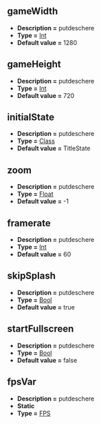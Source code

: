 ## gameWidth
* **Description =** putdeschere
* **Type =** [Int](https://api.haxeflixel.com/Int.html)
* **Default value =** 1280

## gameHeight
* **Description =** putdeschere
* **Type =** [Int](https://api.haxeflixel.com/Int.html)
* **Default value =** 720

## initialState
* **Description =** putdeschere
* **Type =** [Class<FlxState>](https://api.haxeflixel.com/Class.html)
* **Default value =** TitleState

## zoom
* **Description =** putdeschere
* **Type =** [Float](https://api.haxeflixel.com/Float.html)
* **Default value =** -1

## framerate
* **Description =** putdeschere
* **Type =** [Int](https://api.haxeflixel.com/Int.html)
* **Default value =** 60

## skipSplash
* **Description =** putdeschere
* **Type =** [Bool](https://api.haxeflixel.com/Bool.html)
* **Default value =** true

## startFullscreen
* **Description =** putdeschere
* **Type =** [Bool](https://api.haxeflixel.com/Bool.html)
* **Default value =** false

## fpsVar
* **Description =** putdeschere
* **Static**
* **Type =** [FPS](https://api.haxeflixel.com/openfl/display/FPS.html)

